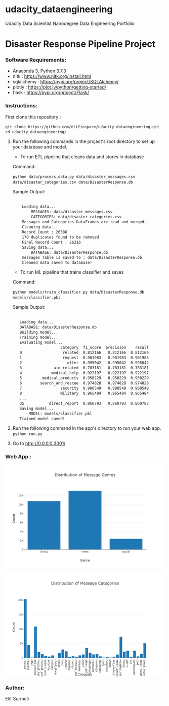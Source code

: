 # udacity_dataengineering
Udacity Data Scientist Nanodegree Data Engineering Portfolio

# Disaster Response Pipeline Project

### Software Requirements:

- Anaconda 3, Python 3.7.3
- nltk : https://www.nltk.org/install.html
- sqlalchemy : https://pypi.org/project/SQLAlchemy/
- plotly : https://plot.ly/python/getting-started/
- flask : https://pypi.org/project/Flask/


### Instructions:
First clone this repository :

```
git clone https://github.com/elifinspace/udacity_dataengineering.git
cd udacity_dataengineering/
```


1. Run the following commands in the project's root directory to set up your database and model.

    - To run ETL pipeline that cleans data and stores in database
    
    Command:
    
    `python data/process_data.py data/disaster_messages.csv data/disaster_categories.csv data/DisasterResponse.db`
        
    Sample Output:     
    
    ```
       
        Loading data...
            MESSAGES: data/disaster_messages.csv
            CATEGORIES: data/disaster_categories.csv
        Messages and Categories DataFrames are read and merged.
        Cleaning data...
        Record Count : 26386
        170 duplicates found to be removed
        Final Record Count : 26216
        Saving data...
            DATABASE: data/DisasterResponse.db
        messages Table is saved to : data/DisasterResponse.db
        Cleaned data saved to database!
     ```
        
    - To run ML pipeline that trains classifier and saves
     
     Command:
     
     `python models/train_classifier.py data/DisasterResponse.db models/classifier.pkl`
        
     Sample Output:
     
     ```
       
        Loading data...
        DATABASE: data/DisasterResponse.db
        Building model...
        Training model...
        Evaluating model...
                          category  f1_score  precision    recall
        0                  related  0.812166   0.812166  0.812166
        1                  request  0.901983   0.901983  0.901983
        2                    offer  0.995042   0.995042  0.995042
        3              aid_related  0.783181   0.783181  0.783181
        4             medical_help  0.922197   0.922197  0.922197
        5         medical_products  0.950229   0.950229  0.950229
        6        search_and_rescue  0.974828   0.974828  0.974828
        7                 security  0.980549   0.980549  0.980549
        8                 military  0.965484   0.965484  0.965484
        ...
        35           direct_report  0.860793   0.860793  0.860793
        Saving model...
            MODEL: models/classifier.pkl
        Trained model saved!
      ```


2. Run the following command in the app's directory to run your web app.
    `python run.py`

3. Go to http://0.0.0.0:3001/



### Web App :

![Alt text](https://github.com/elifinspace/udacity_dataengineering/blob/master/data/genres_hist.png?raw=true)

![Alt text](https://github.com/elifinspace/udacity_dataengineering/blob/master/data/categories_hist.png?raw=true)


### Author:
Elif Surmeli
